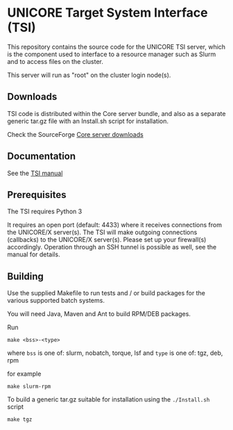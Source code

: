 # UNICORE Target System Interface (TSI)

This repository contains the source code for the
UNICORE TSI server, which is the component used to
interface to a resource manager such as Slurm
and to access files on the cluster.

This server will run as "root" on the cluster login node(s).

## Downloads

TSI code is distributed within the Core server bundle,
and also as a separate generic tar.gz file with an Install.sh script for installation.

Check the SourceForge
[Core server downloads](https://sourceforge.net/projects/unicore/files/Servers/Core)

## Documentation

See the [TSI manual](https://unicore-docs.readthedocs.io/en/latest/admin-docs/tsi/index.html)

## Prerequisites

The TSI requires Python 3

It requires an open port (default: 4433) where it receives connections
from the UNICORE/X server(s). The TSI will make outgoing connections
(callbacks) to the UNICORE/X server(s). Please set up your firewall(s)
accordingly. Operation through an SSH tunnel is possible as well, see
the manual for details.

## Building

Use the supplied Makefile to run tests and / or build packages for
the various supported batch systems.

You will need Java, Maven and Ant to build RPM/DEB packages.

Run

    make <bss>-<type>

where `bss` is one of: slurm, nobatch, torque, lsf
and `type` is one of: tgz, deb, rpm

for example

    make slurm-rpm


To build a generic tar.gz suitable for installation
using the `./Install.sh` script

    make tgz
